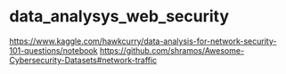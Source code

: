 # data_analysys_web_security

https://www.kaggle.com/hawkcurry/data-analysis-for-network-security-101-questions/notebook
https://github.com/shramos/Awesome-Cybersecurity-Datasets#network-traffic
